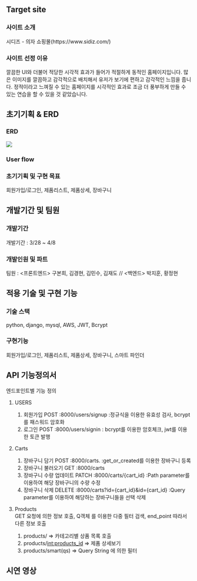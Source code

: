 <h2>Target site</h2>
<h3>사이트 소개</h3>
시디즈 - 의자 쇼핑몰(https://www.sidiz.com/)
<h3>사이트 선정 이유</h3>
깔끔한 UI와 더불어 적당한 시각적 효과가 들어가 적절하게 동적인 홈페이지입니다. 많은 이미지를 깔끔하고 감각적으로 배치해서 유저가 보기에 편하고 감각적인 느낌을 줍니다. 정적이라고 느껴질 수 있는 홈페이지를 시각적인 효과로 조금 더 풍부하게 만들 수 있는 연습을 할 수 있을 것 같았습니다.

<h2>초기기획 & ERD</h2>
<h3>ERD</h3>
<image src='https://user-images.githubusercontent.com/89664413/162617906-b9670b30-9179-4ce8-98c1-a5df125c120a.png'/>

<h3>User flow</h3>
<h3>초기기획 및 구현 목표</h3>
회원가입/로그인, 제품리스트, 제품상세, 장바구니

<h2>개발기간 및 팀원</h2>
<h3>개발기간</h3>
개발기간 : 3/28 ~ 4/8
<h3>개발인원 및 파트</h3>
팀원 : <프론트엔드> 구본희, 김경현, 김민수, 김재도 // <백엔드> 박지훈, 황정현

<h2>적용 기술 및 구현 기능</h2>
<h3>기술 스택</h3>
python, django, mysql, AWS, JWT, Bcrypt
<h3>구현기능</h3>
회원가입/로그인, 제품리스트, 제품상세, 장바구니, 스마트 파인더
<h2>API 기능정의서</h2>
엔드포인트별 기능 정의</br>

1. USERS</br>
    1) 회원가입 POST :8000/users/signup  :정규식을 이용한 유효성 검사, bcrypt를 패스워드 암호화</br>
    2) 로그인 POST :8000/users/signin  : bcrypt를 이용한 암호체크, jwt를 이용한 토큰 발행</br>
    
2. Carts</br>
    1) 장바구니 담기 POST :8000/carts.   :get_or_created를 이용한 장바구니 등록</br>
    2) 장바구니 불러오기 GET :8000/carts
    3) 장바구니 수량 업데이트 PATCH :8000/carts/{cart_id} :Path parameter를 이용하여 해당 장바구니의 수량 수정 </br>
    4) 장바구니 삭제 DELETE :8000/carts?id={cart_id}&id={cart_id} :Query parameter를 이용하여 해당하는 장바구니들을 선택 삭제 </br>
  
3. Products</br>
GET 요청에 의한 정보 호출, Q객체 를 이용한 다중 필터 검색, end_point 따라서 다른 정보 호출 </br>
    1) products/   => 카테고리별 상품 목록 호출</br>
    2) products/<int:products_id> => 제품 상세보기</br>
    3) products/smart(qs) => Query String 에 의한 필터</br>

<h2>시연 영상</h2>
